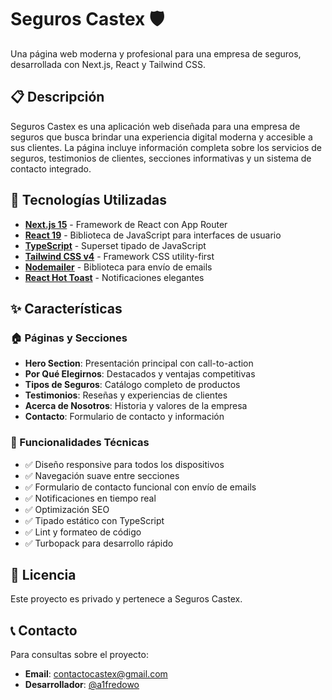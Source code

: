 # Seguros Castex 🛡️

Una página web moderna y profesional para una empresa de seguros, desarrollada con Next.js, React y Tailwind CSS.

## 📋 Descripción

Seguros Castex es una aplicación web diseñada para una empresa de seguros que busca brindar una experiencia digital moderna y accesible a sus clientes. La página incluye información completa sobre los servicios de seguros, testimonios de clientes, secciones informativas y un sistema de contacto integrado.

## 🚀 Tecnologías Utilizadas

- **[Next.js 15](https://nextjs.org/)** - Framework de React con App Router
- **[React 19](https://react.dev/)** - Biblioteca de JavaScript para interfaces de usuario
- **[TypeScript](https://www.typescriptlang.org/)** - Superset tipado de JavaScript
- **[Tailwind CSS v4](https://tailwindcss.com/)** - Framework CSS utility-first
- **[Nodemailer](https://nodemailer.com/)** - Biblioteca para envío de emails
- **[React Hot Toast](https://react-hot-toast.com/)** - Notificaciones elegantes

## ✨ Características

### 🏠 Páginas y Secciones
- **Hero Section**: Presentación principal con call-to-action
- **Por Qué Elegirnos**: Destacados y ventajas competitivas
- **Tipos de Seguros**: Catálogo completo de productos
- **Testimonios**: Reseñas y experiencias de clientes
- **Acerca de Nosotros**: Historia y valores de la empresa
- **Contacto**: Formulario de contacto y información

### 🔧 Funcionalidades Técnicas
- ✅ Diseño responsive para todos los dispositivos
- ✅ Navegación suave entre secciones
- ✅ Formulario de contacto funcional con envío de emails
- ✅ Notificaciones en tiempo real
- ✅ Optimización SEO
- ✅ Tipado estático con TypeScript
- ✅ Lint y formateo de código
- ✅ Turbopack para desarrollo rápido

## 📄 Licencia

Este proyecto es privado y pertenece a Seguros Castex.

## 📞 Contacto

Para consultas sobre el proyecto:
- **Email**: contactocastex@gmail.com
- **Desarrollador**: [@a1fredowo](https://github.com/a1fredowo)
